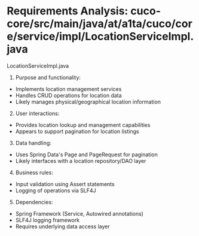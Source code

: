 # Requirements Analysis: cuco-core/src/main/java/at/a1ta/cuco/core/service/impl/LocationServiceImpl.java

LocationServiceImpl.java
1. Purpose and functionality:
- Implements location management services
- Handles CRUD operations for location data
- Likely manages physical/geographical location information

2. User interactions:
- Provides location lookup and management capabilities
- Appears to support pagination for location listings

3. Data handling:
- Uses Spring Data's Page and PageRequest for pagination
- Likely interfaces with a location repository/DAO layer

4. Business rules:
- Input validation using Assert statements
- Logging of operations via SLF4J

5. Dependencies:
- Spring Framework (Service, Autowired annotations)
- SLF4J logging framework
- Requires underlying data access layer